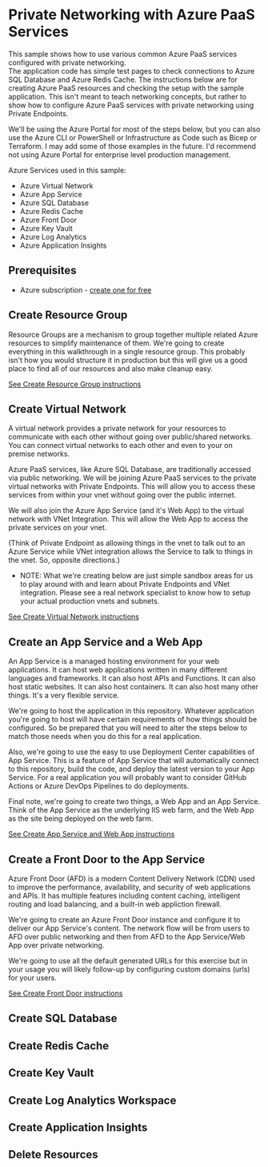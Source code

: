 # Private Networking with Azure PaaS Services

This sample shows how to use various common Azure PaaS services configured with private networking.  
The application code has simple test pages to check connections to Azure SQL Database and Azure Redis Cache.
The instructions below are for creating Azure PaaS resources and checking the setup with the sample application.
This isn't meant to teach networking concepts, but rather to show how to configure Azure PaaS services with private networking using Private Endpoints.

We'll be using the Azure Portal for most of the steps below, but you can also use the Azure CLI or PowerShell or Infrastructure as Code such as Bicep or Terraform.  I may add some of those examples in the future.  I'd recommend not using Azure Portal for enterprise level production management.

Azure Services used in this sample:
- Azure Virtual Network
- Azure App Service
- Azure SQL Database
- Azure Redis Cache
- Azure Front Door
- Azure Key Vault
- Azure Log Analytics
- Azure Application Insights

## Prerequisites

- Azure subscription - [create one for free](https://azure.microsoft.com/free/)

## Create Resource Group
Resource Groups are a mechanism to group together multiple related Azure resources to simplify maintenance of them. 
We're going to create everything in this walkthrough in a single resource group.  This probably isn't how you would structure it in production but this will give us a good place to find all of our resources and also make cleanup easy.

[See Create Resource Group instructions](docs/create-resource-group.md)


## Create Virtual Network
A virtual network provides a private network for your resources to communicate with each other without going over public/shared networks.  You can connect virtual networks to each other and even to your on premise networks.

Azure PaaS services, like Azure SQL Database, are traditionally accessed via public networking.  We will be joining Azure PaaS services to the private virtual networks with Private Endpoints.  This will allow you to access these services from within your vnet without going over the public internet.

We will also join the Azure App Service (and it's Web App) to the virtual network with VNet Integration.  This will allow the Web App to access the private services on your vnet.

(Think of Private Endpoint as allowing things in the vnet to talk out to an Azure Service while VNet integration allows the Service to talk to things in the vnet.  So, opposite directions.)

* NOTE: What we're creating below are just simple sandbox areas for us to play around with and learn about Private Endpoints and VNet integration. Please see a real network specialist to know how to setup your actual production vnets and subnets.

[See Create Virtual Network instructions](docs/create-virtual-network.md)



## Create an App Service and a Web App
An App Service is a managed hosting environment for your web applications.  It can host web applications written in many different languages and frameworks.  It can also host APIs and Functions.  It can also host static websites.  It can also host containers.  It can also host many other things.  It's a very flexible service.

We're going to host the application in this repository.  Whatever application you're going to host will have certain requirements of how things should be configured.  So be prepared that you will need to alter the steps below to match those needs when you do this for a real application.

Also, we're going to use the easy to use Deployment Center capabilities of App Service.  This is a feature of App Service that will automatically connect to this repository, build the code, and deploy the latest version to your App Service.  For a real application you will probably want to consider GitHub Actions or Azure DevOps Pipelines to do deployments.

Final note, we're going to create two things, a Web App and an App Service. Think of the App Service as the underlying IIS web farm, and the Web App as the site being deployed on the web farm.

[See Create App Service and Web App instructions](docs/create-web-app.md)

## Create a Front Door to the App Service
Azure Front Door (AFD) is a modern Content Delivery Network (CDN) used to improve the performance, availability, and security of web applications and APIs.  It has multiple features including content caching, intelligent routing and load balancing, and a built-in web appliction firewall.

We're going to create an Azure Front Door instance and configure it to deliver our App Service's content.  The network flow will be from users to AFD over public networking and then from AFD to the App Service/Web App over private networking.

We're going to use all the default generated URLs for this exercise but in your usage you will likely follow-up by configuring custom domains (urls) for your users.

[See Create Front Door instructions](docs/create-front-door.md)

## Create SQL Database

## Create Redis Cache

## Create Key Vault

## Create Log Analytics Workspace

## Create Application Insights

## Delete Resources


